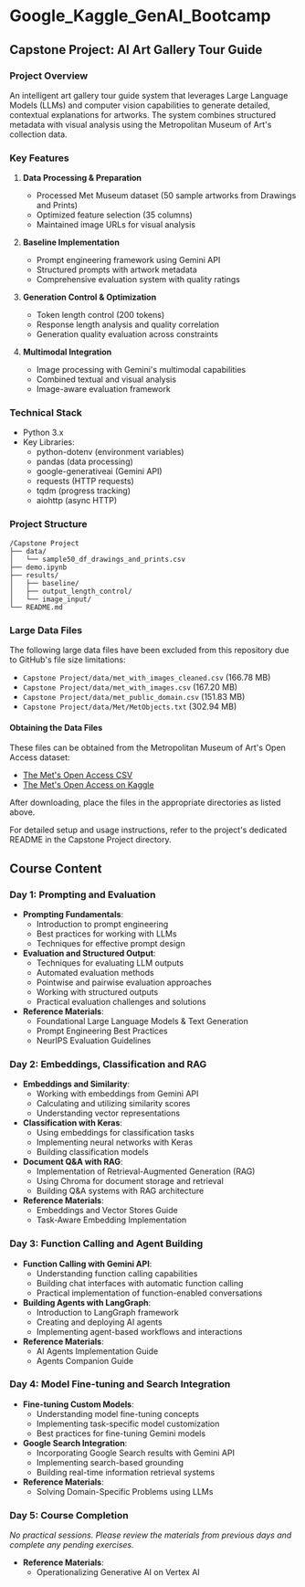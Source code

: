 # Google_Kaggle_GenAI_Bootcamp

## Capstone Project: AI Art Gallery Tour Guide

### Project Overview
An intelligent art gallery tour guide system that leverages Large Language Models (LLMs) and computer vision capabilities to generate detailed, contextual explanations for artworks. The system combines structured metadata with visual analysis using the Metropolitan Museum of Art's collection data.

### Key Features
1. **Data Processing & Preparation**
   - Processed Met Museum dataset (50 sample artworks from Drawings and Prints)
   - Optimized feature selection (35 columns)
   - Maintained image URLs for visual analysis

2. **Baseline Implementation**
   - Prompt engineering framework using Gemini API
   - Structured prompts with artwork metadata
   - Comprehensive evaluation system with quality ratings

3. **Generation Control & Optimization**
   - Token length control (200 tokens)
   - Response length analysis and quality correlation
   - Generation quality evaluation across constraints

4. **Multimodal Integration**
   - Image processing with Gemini's multimodal capabilities
   - Combined textual and visual analysis
   - Image-aware evaluation framework

### Technical Stack
- Python 3.x
- Key Libraries:
  - python-dotenv (environment variables)
  - pandas (data processing)
  - google-generativeai (Gemini API)
  - requests (HTTP requests)
  - tqdm (progress tracking)
  - aiohttp (async HTTP)

### Project Structure
```
/Capstone Project
├── data/
│   └── sample50_df_drawings_and_prints.csv
├── demo.ipynb
├── results/
│   ├── baseline/
│   ├── output_length_control/
│   └── image_input/
└── README.md
```

### Large Data Files

The following large data files have been excluded from this repository due to GitHub's file size limitations:

- `Capstone Project/data/met_with_images_cleaned.csv` (166.78 MB)
- `Capstone Project/data/met_with_images.csv` (167.20 MB)
- `Capstone Project/data/met_public_domain.csv` (151.83 MB)
- `Capstone Project/data/Met/MetObjects.txt` (302.94 MB)

#### Obtaining the Data Files

These files can be obtained from the Metropolitan Museum of Art's Open Access dataset:
- [The Met's Open Access CSV](https://github.com/metmuseum/openaccess)
- [The Met's Open Access on Kaggle](https://www.kaggle.com/datasets/metmuseum/the-metropolitan-museum-of-art-open-access)

After downloading, place the files in the appropriate directories as listed above.

For detailed setup and usage instructions, refer to the project's dedicated README in the Capstone Project directory.

## Course Content

### Day 1: Prompting and Evaluation
- **Prompting Fundamentals**:
  - Introduction to prompt engineering
  - Best practices for working with LLMs
  - Techniques for effective prompt design
- **Evaluation and Structured Output**:
  - Techniques for evaluating LLM outputs
  - Automated evaluation methods
  - Pointwise and pairwise evaluation approaches
  - Working with structured outputs
  - Practical evaluation challenges and solutions
- **Reference Materials**:
  - Foundational Large Language Models & Text Generation
  - Prompt Engineering Best Practices
  - NeurIPS Evaluation Guidelines

### Day 2: Embeddings, Classification and RAG
- **Embeddings and Similarity**:
  - Working with embeddings from Gemini API
  - Calculating and utilizing similarity scores
  - Understanding vector representations
- **Classification with Keras**:
  - Using embeddings for classification tasks
  - Implementing neural networks with Keras
  - Building classification models
- **Document Q&A with RAG**:
  - Implementation of Retrieval-Augmented Generation (RAG)
  - Using Chroma for document storage and retrieval
  - Building Q&A systems with RAG architecture
- **Reference Materials**:
  - Embeddings and Vector Stores Guide
  - Task-Aware Embedding Implementation

### Day 3: Function Calling and Agent Building
- **Function Calling with Gemini API**:
  - Understanding function calling capabilities
  - Building chat interfaces with automatic function calling
  - Practical implementation of function-enabled conversations
- **Building Agents with LangGraph**:
  - Introduction to LangGraph framework
  - Creating and deploying AI agents
  - Implementing agent-based workflows and interactions
- **Reference Materials**:
  - AI Agents Implementation Guide
  - Agents Companion Guide

### Day 4: Model Fine-tuning and Search Integration
- **Fine-tuning Custom Models**:
  - Understanding model fine-tuning concepts
  - Implementing task-specific model customization
  - Best practices for fine-tuning Gemini models
- **Google Search Integration**:
  - Incorporating Google Search results with Gemini API
  - Implementing search-based grounding
  - Building real-time information retrieval systems
- **Reference Materials**:
  - Solving Domain-Specific Problems using LLMs

### Day 5: Course Completion
*No practical sessions. Please review the materials from previous days and complete any pending exercises.*
- **Reference Materials**:
  - Operationalizing Generative AI on Vertex AI